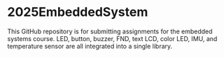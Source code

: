 # 2025EmbeddedSystem
This GitHub repository is for submitting assignments for the embedded systems course.
LED, button, buzzer, FND, text LCD, color LED, IMU, and temperature sensor are all integrated into a single library.
